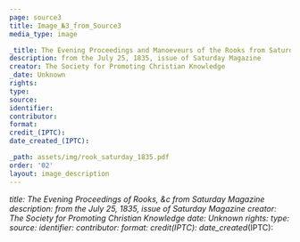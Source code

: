 ```yaml
---
page: source3
title: Image_№3_from_Source3
media_type: image

_title: The Evening Proceedings and Manoeveurs of the Rooks from Saturday Magazine
description: from the July 25, 1835, issue of Saturday Magazine
creator: The Society for Promoting Christian Knowledge 
_date: Unknown
rights: 
type: 
source:
identifier:
contributor:
format:
credit_(IPTC):
date_created_(IPTC):

_path: assets/img/rook_saturday_1835.pdf
order: '02'
layout: image_description
---
```


_title:  The Evening Proceedings of Rooks, &c from Saturday Magazine
description: from the July 25, 1835, issue of Saturday Magazine
creator:  The Society for Promoting Christian Knowledge
_date: Unknown
rights: 
type: 
source:
identifier:
contributor:
format:
credit_(IPTC):
date_created_(IPTC):



